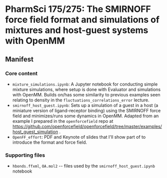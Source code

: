 # PharmSci 175/275: The SMIRNOFF force field format and simulations of mixtures and host-guest systems with OpenMM

## Manifest

### Core content
- `mixture_simulations.ipynb`: A Jupyter notebook for conducting simple mixture simulations, where setup is done with Evaluator and simulations with OpenMM. Builds on/has some similarity to previous examples seen relating to density in the `fluctuations_correlations_error` lecture.
- `smirnoff_host_guest.ipynb`: Sets up a simulation of a guest in a host (a miniature version of ligand-receptor binding) using the SMIRNOFF force field and minimizes/runs some dynamics in OpenMM. Adapted from an example I prepared in the `openforcefield` repo at https://github.com/openforcefield/openforcefield/tree/master/examples/host_guest_simulation .
- `OpenFF_effort`: PDF and Keynote of slides that I'll show part of to introduce the format and force field.

### Supporting files
- `hbonds.ffxml`, `OA.mol2` -- files used by the `smirnoff_host_guest.ipynb` notebook
